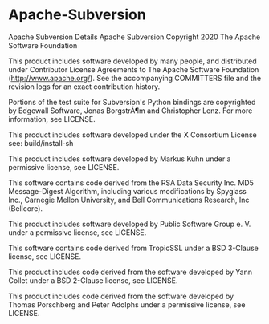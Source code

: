 # Apache-Subversion
Apache Subversion Details
Apache Subversion
Copyright 2020 The Apache Software Foundation

This product includes software developed by many people, and distributed
under Contributor License Agreements to The Apache Software Foundation
(http://www.apache.org/).  See the accompanying COMMITTERS file and the
revision logs for an exact contribution history.

Portions of the test suite for Subversion's Python bindings are copyrighted
by Edgewall Software, Jonas BorgstrÃ¶m and Christopher Lenz.
For more information, see LICENSE.

This product includes software developed under the X Consortium License
see: build/install-sh

This product includes software developed by Markus Kuhn under a permissive
license, see LICENSE.

This software contains code derived from the RSA Data Security
Inc. MD5 Message-Digest Algorithm, including various
modifications by Spyglass Inc., Carnegie Mellon University, and
Bell Communications Research, Inc (Bellcore).

This product includes software developed by Public Software Group e. V.
under a permissive license, see LICENSE.

This software contains code derived from TropicSSL under a BSD 3-Clause
license, see LICENSE.

This product includes code derived from the software developed by Yann Collet
under a BSD 2-Clause license, see LICENSE.

This product includes code derived from the software developed by Thomas
Porschberg and Peter Adolphs under a permissive license, see LICENSE.
